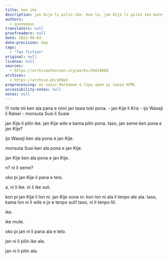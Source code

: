 ```yaml
---
title: kon ike
description: jan Kije li pilin ike. kon la, jan Kije li pilin ike mute.
authors:
  - anonymous
translators: null
proofreaders: null
date: 2022-06-03
date-precision: day
tags:
  - "fan fiction"
original: null
license: null
sources:
  - https://archiveofourown.org/works/39410088
archives:
  - https://archive.ph/yK0pV
preprocessing: mi nasin Markdown e lipu open pi nasin HTML
accessibility-notes: null
notes: null
---
```


!!! note
    mi ken ala pana e nimi jan tawa toki pona.
    - jan Kije li Kris
    - ijo Waseji li Ralsei
    - monsuta Susi li Susie

jan Kije li pilin ike. jan Kije wile e kama pilin pona. taso, jan seme ken pona e jan Kije?

ijo Waseji ken ala pona e jan Kije.

monsuta Susi ken ala pona e jan Kije.

jan Kije ken ala pona e jan Kije.

n? ni li seme?

oko pi jan Kije li pana e telo.

a, ni li ike. ni li ike suli.

kon pi jan Kije li lon ni. jan Kije sona ni: kon lon ni ala li tenpo ale ala. taso, kama lon ni li wile e jo e tenpo suli! taso, ni li tenpo lili.

ike.

ike mute.

oko pi jan ni li pana ala e telo.

jan ni li pilin ike ala.

jan ni li pilin ala.
